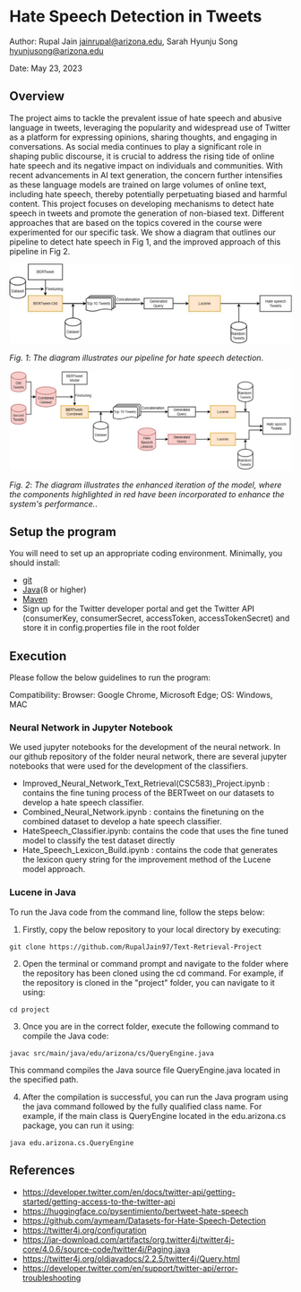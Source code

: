 # Hate Speech Detection in Tweets

Author: Rupal Jain [jainrupal@arizona.edu](mailto:jainrupal@arizona.edu), Sarah Hyunju Song [hyunjusong@arizona.edu](mailto:hyunjusong@arizona.edu)

Date: May 23, 2023

## Overview

The project aims to tackle the prevalent issue of hate speech and abusive language in tweets, leveraging the popularity and widespread use of Twitter as a platform for expressing opinions, sharing thoughts, and engaging in conversations. As social media continues to play a significant role in shaping public discourse, it is crucial to address the rising tide of online hate speech and its negative impact on individuals and communities. With recent advancements in AI text generation, the concern further intensifies as these language models are trained on large volumes of online text, including hate speech, thereby potentially perpetuating biased and harmful content. This project focuses on developing mechanisms to detect hate speech in tweets and promote the generation of non-biased text. Different approaches that are based on the topics covered in the course were experimented for our specific task. We show a diagram that outlines our pipeline to detect hate speech in Fig 1, and the improved approach of this pipeline in Fig 2. 

![Diagram 1](Picture1.jpg)

*Fig. 1*: *The diagram illustrates our pipeline for hate speech detection*.

![Diagram 2](Picture2.jpg)

*Fig. 2*: *The diagram illustrates the enhanced iteration of the model, where the components highlighted in red have been incorporated to enhance the system's performance.*.

## Setup the program

You will need to set up an appropriate coding environment.
Minimally, you should install:

* [git](https://git-scm.com/downloads)
* [Java](https://www.java.com/en/)(8 or higher)
* [Maven](https://maven.apache.org/)
* Sign up for the Twitter developer portal and get the Twitter API (consumerKey, consumerSecret, accessToken, accessTokenSecret) and store it in config.properties file in the root folder

## Execution

Please follow the below guidelines to run the program:

Compatibility:
Browser: Google Chrome, Microsoft Edge; OS: Windows, MAC

### Neural Network in Jupyter Notebook

We used jupyter notebooks for the development of the neural network. In our github repository of the folder neural network, there are several jupyter notebooks that were used for the development of the classifiers. 
-	Improved_Neural_Network_Text_Retrieval(CSC583)_Project.ipynb : contains the fine tuning process of the BERTweet on our datasets to develop a hate speech classifier.
-	Combined_Neural_Network.ipynb : contains the finetuning on the combined dataset to develop a hate speech classifier.
-	HateSpeech_Classifier.ipynb: contains the code that uses the fine tuned model to classify the test dataset directly
-	Hate_Speech_Lexicon_Build.ipynb : contains the code that generates the lexicon query string for the improvement method of the Lucene model approach.

### Lucene in Java

To run the Java code from the command line, follow the steps below:

1.	Firstly, copy the below repository to your local directory by executing:

```
git clone https://github.com/RupalJain97/Text-Retrieval-Project
```

2.	Open the terminal or command prompt and navigate to the folder where the repository has been cloned using the cd command. For example, if the repository is cloned in the "project" folder, you can navigate to it using:

```
cd project
```

3.	Once you are in the correct folder, execute the following command to compile the Java code:

```
javac src/main/java/edu/arizona/cs/QueryEngine.java
```

This command compiles the Java source file QueryEngine.java located in the specified path.

4.	After the compilation is successful, you can run the Java program using the java command followed by the fully qualified class name. For example, if the main class is QueryEngine located in the edu.arizona.cs package, you can run it using:

```
java edu.arizona.cs.QueryEngine
```

## References

* https://developer.twitter.com/en/docs/twitter-api/getting-started/getting-access-to-the-twitter-api
* https://huggingface.co/pysentimiento/bertweet-hate-speech
* https://github.com/aymeam/Datasets-for-Hate-Speech-Detection
* https://twitter4j.org/configuration
* https://jar-download.com/artifacts/org.twitter4j/twitter4j-core/4.0.6/source-code/twitter4j/Paging.java
* https://twitter4j.org/oldjavadocs/2.2.5/twitter4j/Query.html
* https://developer.twitter.com/en/support/twitter-api/error-troubleshooting
